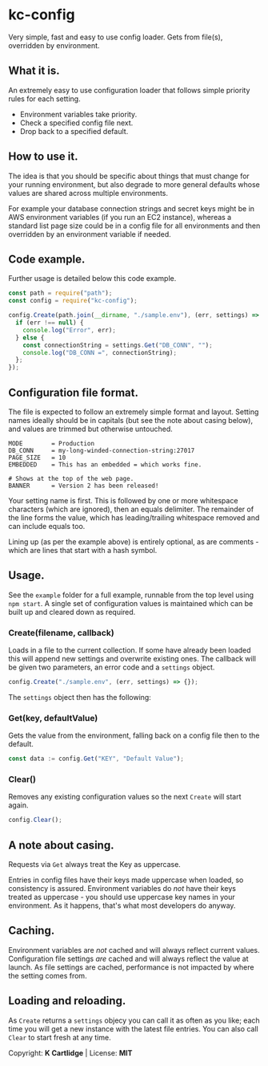 # kc-config

Very simple, fast and easy to use config loader. Gets from file(s), overridden by environment.

## What it is.

An extremely easy to use configuration loader that follows simple priority rules for each setting.

* Environment variables take priority.
* Check a specified config file next.
* Drop back to a specified default.

## How to use it.

The idea is that you should be specific about things that must change for your running environment, but also degrade to more general defaults whose values are shared across multiple environments.

For example your database connection strings and secret keys might be in AWS environment variables (if you run an EC2 instance), whereas a standard list page size could be in a config file for all environments and then overridden by an environment variable if needed.

## Code example.

Further usage is detailed below this code example.

``` javascript
const path = require("path");
const config = require("kc-config");

config.Create(path.join(__dirname, "./sample.env"), (err, settings) => {
  if (err !== null) {
    console.log("Error", err);
  } else {
    const connectionString = settings.Get("DB_CONN", "");
    console.log("DB_CONN =", connectionString);
  };
});
```

## Configuration file format.

The file is expected to follow an extremely simple format and layout. Setting names ideally should be in capitals (but see the note about casing below), and values are trimmed but otherwise untouched.

```
MODE        = Production
DB_CONN     = my-long-winded-connection-string:27017
PAGE_SIZE   = 10
EMBEDDED    = This has an embedded = which works fine.

# Shows at the top of the web page.
BANNER      = Version 2 has been released!
```

Your setting name is first. This is followed by one or more whitespace characters (which are ignored), then an equals delimiter. The remainder of the line forms the value, which has leading/trailing whitespace removed and can include equals too.

Lining up (as per the example above) is entirely optional, as are comments - which are lines that start with a hash symbol.

## Usage.

See the ```example``` folder for a full example, runnable from the top level using ```npm start```.
A single set of configuration values is maintained which can be built up and cleared down as required.

### Create(filename, callback)

Loads in a file to the current collection. If some have already been loaded this will append new settings and overwrite existing ones. The callback will be given two parameters, an error code and a ```settings``` object.

``` javascript
config.Create("./sample.env", (err, settings) => {});
```

The ```settings``` object then has the following:

### Get(key, defaultValue)

Gets the value from the environment, falling back on a config file then to the default.
``` javascript
const data := config.Get("KEY", "Default Value");
```

### Clear()

Removes any existing configuration values so the next ```Create``` will start again.

``` javascript
config.Clear();
```

## A note about casing.

Requests via ```Get``` always treat the Key as uppercase.

Entries in config files have their keys made uppercase when loaded, so consistency is assured. Environment variables do *not* have their keys treated as uppercase - you should use uppercase key names in your environment. As it happens, that's what most developers do anyway.

## Caching.

Environment variables are *not* cached and will always reflect current values. Configuration file settings *are* cached and will always reflect the value at launch.
As file settings are cached, performance is not impacted by where the setting comes from.

## Loading and reloading.

As ```Create``` returns a ```settings``` objecy you can call it as often as you like; each time you will get a new instance with the latest file entries. You can also call ```Clear``` to start fresh at any time.

Copyright: **K Cartlidge** | License: **MIT**
